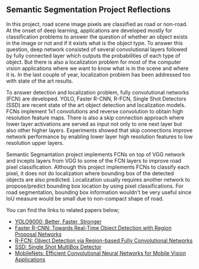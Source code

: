 ## Semantic Segmentation Project Reflections

In this project, road scene image pixels are classified as road or non-road. At the onset of deep learning, applications are developed mostly for classification problems to answer the question of whether an object exists in the image or not and if it exists what is the object type. To answer this question, deep network consisted of several convolutional layers followed by fully connected layer which outputs the probabilities of each type of object. But there is also a localization problem for most of the computer vision applications where we want to know what is in the scene and where it is. In the last couple of year, localization problem has been addressed too with state of the art results.

To answer detection and localization problem, fully convolutional networks (FCN) are developed. YOLO, Faster R-CNN, R-FCN, Single Shot Detectors (SSD) are recent state of the art object detection and localization models. FCNs implement 1x1 convolutions and reverse convolution to obtain high resolution feature maps. There is also a skip connection approach where lower layer activations are served as input not only to one next layer but also other higher layers. Experiments showed that skip connections improve network performance by enabling lower layer high resolution features to low resolution upper layers. 

Semantic Segmantation project implements FCNs on top of VGG network and incepts layers from VGG to some of the FCN layers to improve road pixel classification. Although this project implements FCNs to classify each pixel, it does not do localization where bounding box of the detected objects are also predicted. Localization usually requires another network to propose/predict bounding box location by using pixel classifications. For road segmentation, bounding box information wouldn't be very useful since IoU measure would be small due to non-compact shape of road.

You can find the links to related papers below;

 - [YOLO9000: Better, Faster, Stronger](https://arxiv.org/pdf/1612.08242.pdf)
 - [Faster R-CNN: Towards Real-Time Object Detection with Region Proposal Networks](https://arxiv.org/pdf/1506.01497.pdf)
 - [R-FCN: Object Detection via Region-based Fully Convolutional Networks](https://arxiv.org/pdf/1605.06409.pdf)
 - [SSD: Single Shot MultiBox Detector](https://arxiv.org/pdf/1512.02325v5.pdf)
 - [MobileNets: Efficient Convolutional Neural Networks for Mobile Vision Applications](https://arxiv.org/pdf/1704.04861.pdf)
